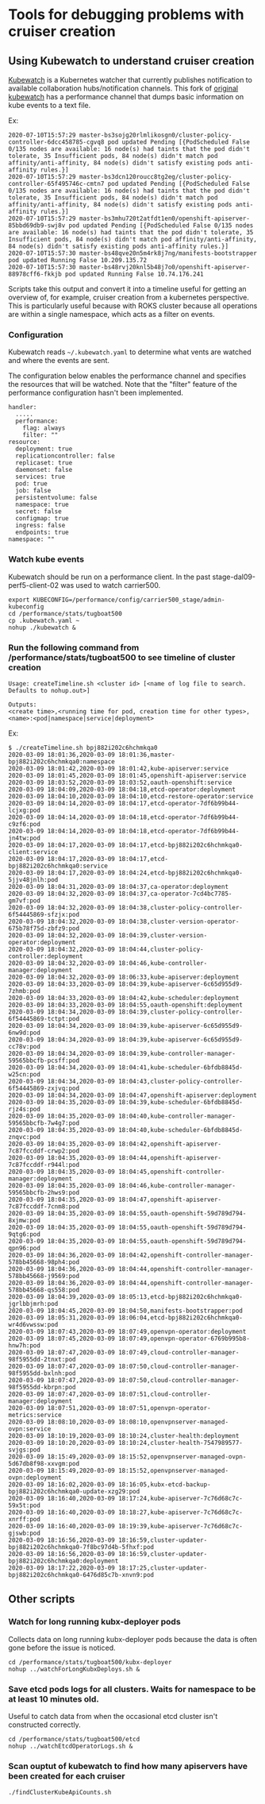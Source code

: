 # Tools for debugging problems with cruiser creation

## Using Kubewatch to understand cruiser creation

[Kubewatch](https://github.ibm.com/nrockwell/kubewatch/blob/master/cmd/performance.go) is a Kubernetes watcher that currently publishes notification to available collaboration hubs/notification channels. This fork of [original kubewatch](https://github.com/bitnami-labs/kubewatch) has a performance channel that dumps basic information on kube events to a text file.  

Ex:
```
2020-07-10T15:57:29 master-bs3sojg20rlmlikosgn0/cluster-policy-controller-6dcc458785-cgvq8 pod updated Pending [{PodScheduled False 0/135 nodes are available: 16 node(s) had taints that the pod didn't tolerate, 35 Insufficient pods, 84 node(s) didn't match pod affinity/anti-affinity, 84 node(s) didn't satisfy existing pods anti-affinity rules.}]
2020-07-10T15:57:29 master-bs3dcn120roucc8tg2eg/cluster-policy-controller-65f495746c-cmtn7 pod updated Pending [{PodScheduled False 0/135 nodes are available: 16 node(s) had taints that the pod didn't tolerate, 35 Insufficient pods, 84 node(s) didn't match pod affinity/anti-affinity, 84 node(s) didn't satisfy existing pods anti-affinity rules.}]
2020-07-10T15:57:29 master-bs3mhu720t2atfdt1en0/openshift-apiserver-85bbd69db9-swj8v pod updated Pending [{PodScheduled False 0/135 nodes are available: 16 node(s) had taints that the pod didn't tolerate, 35 Insufficient pods, 84 node(s) didn't match pod affinity/anti-affinity, 84 node(s) didn't satisfy existing pods anti-affinity rules.}]
2020-07-10T15:57:30 master-bs48qve20n5m4rk8j7ng/manifests-bootstrapper pod updated Running False 10.209.135.72
2020-07-10T15:57:30 master-bs48rvj20knl5b48j7o0/openshift-apiserver-88978cff6-fkkjb pod updated Running False 10.74.176.241
```

Scripts take this output and convert it into a timeline useful for getting an overview of, for example, cruiser creation from a kubernetes perspective. This is particularly useful because with ROKS cluster because all operations are within a single namespace, which acts as a filter on events.

### Configuration
Kubewatch reads `~/.kubewatch.yaml` to determine  what vents are watched and where the events are sent.  

The configuration below enables the performance channel and specifies the resources that will be watched. Note that the "filter" feature of the performance configuration hasn't been implemented. 
```
handler:
  .....
  performance:
    flag: always
    filter: ""
resource:
  deployment: true
  replicationcontroller: false
  replicaset: true
  daemonset: false
  services: true
  pod: true
  job: false
  persistentvolume: false
  namespace: true
  secret: false
  configmap: true
  ingress: false
  endpoints: true
namespace: ""
```

### Watch kube events
Kubewatch should be run on a performance client. In the past stage-dal09-perf5-client-02 was used to watch carrier500.
```
export KUBECONFIG=/performance/config/carrier500_stage/admin-kubeconfig
cd /performance/stats/tugboat500
cp .kubewatch.yaml ~
nohup ./kubewatch &
```

### Run the following command from /performance/stats/tugboat500 to see timeline of cluster creation
```
Usage: createTimeline.sh <cluster id> [<name of log file to search. Defaults to nohup.out>]

Outputs:
<create time>,<running time for pod, creation time for other types>,<name>:<pod|namespace|service|deployment>
```

Ex:

```
$ ./createTimeline.sh bpj882i202c6hchmkqa0
2020-03-09 18:01:36,2020-03-09 18:01:36,master-bpj882i202c6hchmkqa0:namespace
2020-03-09 18:01:42,2020-03-09 18:01:42,kube-apiserver:service
2020-03-09 18:01:45,2020-03-09 18:01:45,openshift-apiserver:service
2020-03-09 18:03:52,2020-03-09 18:03:52,oauth-openshift:service
2020-03-09 18:04:09,2020-03-09 18:04:18,etcd-operator:deployment
2020-03-09 18:04:10,2020-03-09 18:04:10,etcd-restore-operator:service
2020-03-09 18:04:14,2020-03-09 18:04:17,etcd-operator-7df6b99b44-lcjxg:pod
2020-03-09 18:04:14,2020-03-09 18:04:18,etcd-operator-7df6b99b44-c9zf6:pod
2020-03-09 18:04:14,2020-03-09 18:04:18,etcd-operator-7df6b99b44-jn4tw:pod
2020-03-09 18:04:17,2020-03-09 18:04:17,etcd-bpj882i202c6hchmkqa0-client:service
2020-03-09 18:04:17,2020-03-09 18:04:17,etcd-bpj882i202c6hchmkqa0:service
2020-03-09 18:04:17,2020-03-09 18:04:24,etcd-bpj882i202c6hchmkqa0-5jjv48jnlh:pod
2020-03-09 18:04:31,2020-03-09 18:04:37,ca-operator:deployment
2020-03-09 18:04:32,2020-03-09 18:04:37,ca-operator-7cd4bc7785-gm7vf:pod
2020-03-09 18:04:32,2020-03-09 18:04:38,cluster-policy-controller-6f54445869-sfzjx:pod
2020-03-09 18:04:32,2020-03-09 18:04:38,cluster-version-operator-675b78f75d-zbfz9:pod
2020-03-09 18:04:32,2020-03-09 18:04:39,cluster-version-operator:deployment
2020-03-09 18:04:32,2020-03-09 18:04:44,cluster-policy-controller:deployment
2020-03-09 18:04:32,2020-03-09 18:04:46,kube-controller-manager:deployment
2020-03-09 18:04:32,2020-03-09 18:06:33,kube-apiserver:deployment
2020-03-09 18:04:33,2020-03-09 18:04:39,kube-apiserver-6c65d955d9-7zhmb:pod
2020-03-09 18:04:33,2020-03-09 18:04:42,kube-scheduler:deployment
2020-03-09 18:04:33,2020-03-09 18:04:55,oauth-openshift:deployment
2020-03-09 18:04:34,2020-03-09 18:04:39,cluster-policy-controller-6f54445869-tctpt:pod
2020-03-09 18:04:34,2020-03-09 18:04:39,kube-apiserver-6c65d955d9-6nw9d:pod
2020-03-09 18:04:34,2020-03-09 18:04:39,kube-apiserver-6c65d955d9-cc78v:pod
2020-03-09 18:04:34,2020-03-09 18:04:39,kube-controller-manager-59565bbcfb-pcsff:pod
2020-03-09 18:04:34,2020-03-09 18:04:41,kube-scheduler-6bfdb8845d-w25cn:pod
2020-03-09 18:04:34,2020-03-09 18:04:43,cluster-policy-controller-6f54445869-zxjvq:pod
2020-03-09 18:04:34,2020-03-09 18:04:47,openshift-apiserver:deployment
2020-03-09 18:04:35,2020-03-09 18:04:39,kube-scheduler-6bfdb8845d-rjz4s:pod
2020-03-09 18:04:35,2020-03-09 18:04:40,kube-controller-manager-59565bbcfb-7w4g7:pod
2020-03-09 18:04:35,2020-03-09 18:04:40,kube-scheduler-6bfdb8845d-znqvc:pod
2020-03-09 18:04:35,2020-03-09 18:04:42,openshift-apiserver-7c87fccddf-crwp2:pod
2020-03-09 18:04:35,2020-03-09 18:04:44,openshift-apiserver-7c87fccddf-r944l:pod
2020-03-09 18:04:35,2020-03-09 18:04:45,openshift-controller-manager:deployment
2020-03-09 18:04:35,2020-03-09 18:04:46,kube-controller-manager-59565bbcfb-2hws9:pod
2020-03-09 18:04:35,2020-03-09 18:04:47,openshift-apiserver-7c87fccddf-7cnm8:pod
2020-03-09 18:04:35,2020-03-09 18:04:55,oauth-openshift-59d789d794-8xjmw:pod
2020-03-09 18:04:35,2020-03-09 18:04:55,oauth-openshift-59d789d794-9qtg6:pod
2020-03-09 18:04:35,2020-03-09 18:04:55,oauth-openshift-59d789d794-qpn96:pod
2020-03-09 18:04:36,2020-03-09 18:04:42,openshift-controller-manager-578bb45668-98ph4:pod
2020-03-09 18:04:36,2020-03-09 18:04:44,openshift-controller-manager-578bb45668-j9569:pod
2020-03-09 18:04:36,2020-03-09 18:04:44,openshift-controller-manager-578bb45668-qs558:pod
2020-03-09 18:04:39,2020-03-09 18:05:13,etcd-bpj882i202c6hchmkqa0-jgrlbbjmrh:pod
2020-03-09 18:04:45,2020-03-09 18:04:50,manifests-bootstrapper:pod
2020-03-09 18:05:31,2020-03-09 18:06:04,etcd-bpj882i202c6hchmkqa0-wr4d6vwssw:pod
2020-03-09 18:07:43,2020-03-09 18:07:49,openvpn-operator:deployment
2020-03-09 18:07:45,2020-03-09 18:07:49,openvpn-operator-6769b995b8-hnw7h:pod
2020-03-09 18:07:47,2020-03-09 18:07:49,cloud-controller-manager-98f5955dd-2tnxt:pod
2020-03-09 18:07:47,2020-03-09 18:07:50,cloud-controller-manager-98f5955dd-bxlnh:pod
2020-03-09 18:07:47,2020-03-09 18:07:50,cloud-controller-manager-98f5955dd-kbrpn:pod
2020-03-09 18:07:47,2020-03-09 18:07:51,cloud-controller-manager:deployment
2020-03-09 18:07:51,2020-03-09 18:07:51,openvpn-operator-metrics:service
2020-03-09 18:08:10,2020-03-09 18:08:10,openvpnserver-managed-ovpn:service
2020-03-09 18:10:19,2020-03-09 18:10:24,cluster-health:deployment
2020-03-09 18:10:20,2020-03-09 18:10:24,cluster-health-7547989577-svjgs:pod
2020-03-09 18:15:49,2020-03-09 18:15:52,openvpnserver-managed-ovpn-5d67db8f98-xxvgm:pod
2020-03-09 18:15:49,2020-03-09 18:15:52,openvpnserver-managed-ovpn:deployment
2020-03-09 18:16:02,2020-03-09 18:16:05,kubx-etcd-backup-bpj882i202c6hchmkqa0-update-xzg29:pod
2020-03-09 18:16:40,2020-03-09 18:17:24,kube-apiserver-7c76d68c7c-59x5t:pod
2020-03-09 18:16:40,2020-03-09 18:18:27,kube-apiserver-7c76d68c7c-xnrff:pod
2020-03-09 18:16:40,2020-03-09 18:19:39,kube-apiserver-7c76d68c7c-gjswb:pod
2020-03-09 18:16:56,2020-03-09 18:16:59,cluster-updater-bpj882i202c6hchmkqa0-7f8bc97d4b-5fhxf:pod
2020-03-09 18:16:56,2020-03-09 18:16:59,cluster-updater-bpj882i202c6hchmkqa0:deployment
2020-03-09 18:17:22,2020-03-09 18:17:25,cluster-updater-bpj882i202c6hchmkqa0-6476d85c7b-xnvn9:pod
```

## Other scripts

### Watch for long running kubx-deployer pods
Collects data on long running kubx-deployer pods because the data is often gone before the issue is noticed.
```
cd /performance/stats/tugboat500/kubx-deployer
nohup ../watchForLongKubxDeploys.sh &
```

### Save etcd pods logs for all clusters. Waits for namespace to be at least 10 minutes old.
Useful to catch data from when the occasional  etcd cluster isn't constructed correctly.
```
cd /performance/stats/tugboat500/etcd
nohup ../watchEtcdOperatorLogs.sh &
```

### Scan ouptut of kubewatch to find how many apiservers have been created for each cruiser
```
./findClusterKubeApiCounts.sh
```

